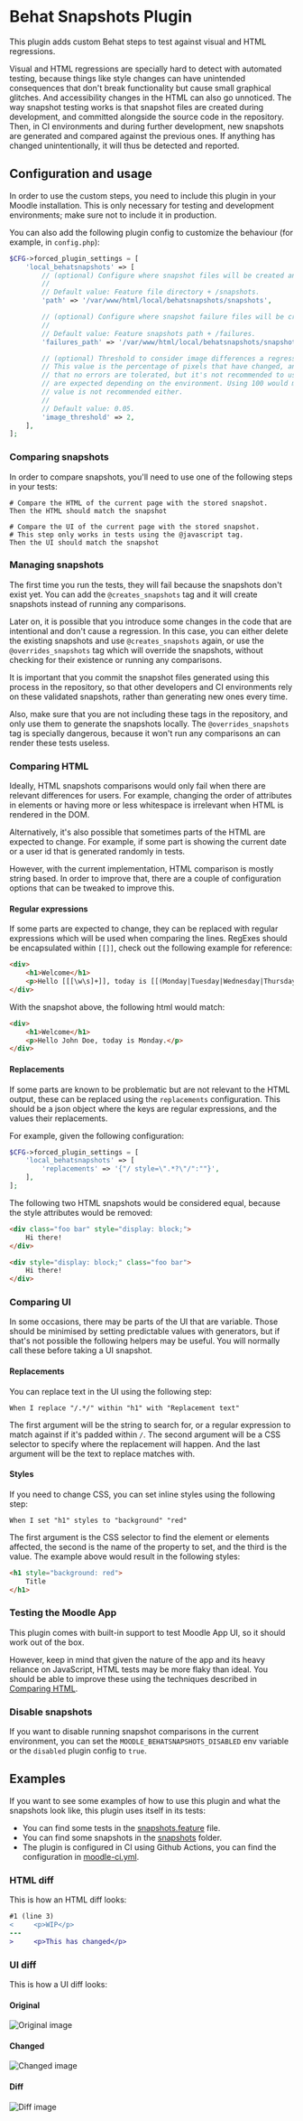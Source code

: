 # Behat Snapshots Plugin

This plugin adds custom Behat steps to test against visual and HTML regressions.

Visual and HTML regressions are specially hard to detect with automated testing, because things like style changes can have unintended consequences that don't break functionality but cause small graphical glitches. And accessibility changes in the HTML can also go unnoticed. The way snapshot testing works is that snapshot files are created during development, and committed alongside the source code in the repository. Then, in CI environments and during further development, new snapshots are generated and compared against the previous ones. If anything has changed unintentionally, it will thus be detected and reported.

## Configuration and usage

In order to use the custom steps, you need to include this plugin in your Moodle installation. This is only necessary for testing and development environments; make sure not to include it in production.

You can also add the following plugin config to customize the behaviour (for example, in `config.php`):

```php
$CFG->forced_plugin_settings = [
    'local_behatsnapshots' => [
        // (optional) Configure where snapshot files will be created and read from.
        //
        // Default value: Feature file directory + /snapshots.
        'path' => '/var/www/html/local/behatsnapshots/snapshots',

        // (optional) Configure where snapshot failure files will be created.
        //
        // Default value: Feature snapshots path + /failures.
        'failures_path' => '/var/www/html/local/behatsnapshots/snapshot_failures',

        // (optional) Threshold to consider image differences a regression.
        // This value is the percentage of pixels that have changed, and it goes from 0 to 100. Using 0 would mean
        // that no errors are tolerated, but it's not recommended to use this value because some small differences
        // are expected depending on the environment. Using 100 would mean that 100% errors are tolerated, so that
        // value is not recommended either.
        //
        // Default value: 0.05.
        'image_threshold' => 2,
    ],
];
```

### Comparing snapshots

In order to compare snapshots, you'll need to use one of the following steps in your tests:

```Gherkin
# Compare the HTML of the current page with the stored snapshot.
Then the HTML should match the snapshot

# Compare the UI of the current page with the stored snapshot.
# This step only works in tests using the @javascript tag.
Then the UI should match the snapshot
```

### Managing snapshots

The first time you run the tests, they will fail because the snapshots don't exist yet. You can add the `@creates_snapshots` tag and it will create snapshots instead of running any comparisons.

Later on, it is possible that you introduce some changes in the code that are intentional and don't cause a regression. In this case, you can either delete the existing snapshots and use `@creates_snapshots` again, or use the `@overrides_snapshots` tag which will override the snapshots, without checking for their existence or running any comparisons.

It is important that you commit the snapshot files generated using this process in the repository, so that other developers and CI environments rely on these validated snapshots, rather than generating new ones every time.

Also, make sure that you are not including these tags in the repository, and only use them to generate the snapshots locally. The `@overrides_snapshots` tag is specially dangerous, because it won't run any comparisons an can render these tests useless.

### Comparing HTML

Ideally, HTML snapshots comparisons would only fail when there are relevant differences for users. For example, changing the order of attributes in elements or having more or less whitespace is irrelevant when HTML is rendered in the DOM.

Alternatively, it's also possible that sometimes parts of the HTML are expected to change. For example, if some part is showing the current date or a user id that is generated randomly in tests.

However, with the current implementation, HTML comparison is mostly string based. In order to improve that, there are a couple of configuration options that can be tweaked to improve this.

#### Regular expressions

If some parts are expected to change, they can be replaced with regular expressions which will be used when comparing the lines. RegExes should be encapsulated within `[[]]`, check out the following example for reference:

```html
<div>
    <h1>Welcome</h1>
    <p>Hello [[[\w\s]+]], today is [[(Monday|Tuesday|Wednesday|Thursday|Friday|Saturday|Sunday)]].</p>
</div>
```

With the snapshot above, the following html would match:

```html
<div>
    <h1>Welcome</h1>
    <p>Hello John Doe, today is Monday.</p>
</div>
```

#### Replacements

If some parts are known to be problematic but are not relevant to the HTML output, these can be replaced using the `replacements` configuration. This should be a json object where the keys are regular expressions, and the values their replacements.

For example, given the following configuration:

```php
$CFG->forced_plugin_settings = [
    'local_behatsnapshots' => [
        'replacements' => '{"/ style=\".*?\"/":""}',
    ],
];
```

The following two HTML snapshots would be considered equal, because the style attributes would be removed:

```html
<div class="foo bar" style="display: block;">
    Hi there!
</div>
```

```html
<div style="display: block;" class="foo bar">
    Hi there!
</div>
```

### Comparing UI

In some occasions, there may be parts of the UI that are variable. Those should be minimised by setting predictable values with generators, but if that's not possible the following helpers may be useful. You will normally call these before taking a UI snapshot.

#### Replacements

You can replace text in the UI using the following step:

```Gherkin
When I replace "/.*/" within "h1" with "Replacement text"
```

The first argument will be the string to search for, or a regular expression to match against if it's padded within `/`. The second argument will be a CSS selector to specify where the replacement will happen. And the last argument will be the text to replace matches with.

#### Styles

If you need to change CSS, you can set inline styles using the following step:

```Gherkin
When I set "h1" styles to "background" "red"
```

The first argument is the CSS selector to find the element or elements affected, the second is the name of the property to set, and the third is the value. The example above would result in the following styles:

```html
<h1 style="background: red">
    Title
</h1>
```

### Testing the Moodle App

This plugin comes with built-in support to test Moodle App UI, so it should work out of the box.

However, keep in mind that given the nature of the app and its heavy reliance on JavaScript, HTML tests may be more flaky than ideal. You should be able to improve these using the techniques described in [Comparing HTML](#comparing-html).

### Disable snapshots

If you want to disable running snapshot comparisons in the current environment, you can set the `MOODLE_BEHATSNAPSHOTS_DISABLED` env variable or the `disabled` plugin config to `true`.

## Examples

If you want to see some examples of how to use this plugin and what the snapshots look like, this plugin uses itself in its tests:

- You can find some tests in the [snapshots.feature](tests/behat/snapshots.feature) file.
- You can find some snapshots in the [snapshots](tests/behat/snapshots) folder.
- The plugin is configured in CI using Github Actions, you can find the configuration in [moodle-ci.yml](.github/workflows/moodle-ci.yml).

### HTML diff

This is how an HTML diff looks:

```diff
#1 (line 3)
<     <p>WIP</p>
---
>     <p>This has changed</p>
```

### UI diff

This is how a UI diff looks:

#### Original

![Original image](docs/original.png)

#### Changed

![Changed image](docs/changed.png)

#### Diff

![Diff image](docs/diff.png)

